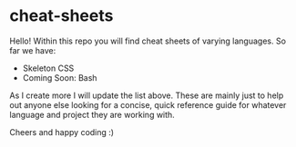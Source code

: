 # cheat-sheets

Hello! Within this repo you will find cheat sheets of varying languages. So far we have: 

- Skeleton CSS
- Coming Soon: Bash

As I create more I will update the list above. These are mainly just to help out anyone else looking for a concise, quick reference guide for whatever language and project they are working with. 

Cheers and happy coding :)

